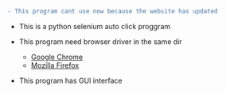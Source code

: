 ```diff
- This program cant use now because the website has updated
```

* This is a python selenium auto click proggram

* This program need browser driver in the same dir
    * [Google Chrome](https://chromedriver.chromium.org/)
    * [Mozilla Firefox](https://github.com/mozilla/geckodriver/releases) 

* This program has GUI interface
